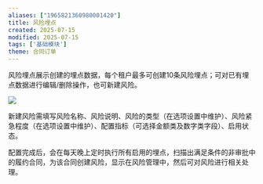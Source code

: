 ```yaml
---
aliases: ["1965821360980001420"]
title: 风险埋点
created: 2025-07-15
modified: 2025-07-15
tags: ['基础模块']
theme: 合同订单
---
```


风险埋点展示创建的埋点数据，每个租户最多可创建10条风险埋点；可对已有埋点数据进行编辑/删除操作，也可新建风险。

![](https://myhelpdoc.oss-cn-heyuan.aliyuncs.com/mdimages/f2a4dd07570d186c9d67161c4d992272.jpg)

新建风险需填写风险名称、风险说明、风险的类型（在选项设置中维护）、风险紧急程度（在选项设置中维护）、配置指标（可选择金额类及数字类字段）、启用状态。

配置完成后，会在每天晚上定时执行所有启用的埋点，扫描出满足条件的非审批中的履约合同，为该合同创建风险，显示在风险管理中，然后可对风险进行相关处理。

